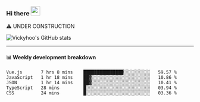 ### Hi there <a href="https://www.gautamkrishnar.com/"><img src="https://media.giphy.com/media/hvRJCLFzcasrR4ia7z/giphy.gif" width="25px"></a>
⚠️ UNDER CONSTRUCTION

![Vickyhoo's GitHub stats](https://github-readme-stats.vercel.app/api?username=vickyhoo&theme=react&show_icons=true)

---

#### :bar_chart: Weekly development breakdown

<!--START_SECTION:waka-->
```text
Vue.js       7 hrs 8 mins    ███████████████░░░░░░░░░░   59.57 % 
JavaScript   1 hr 18 mins    ██▓░░░░░░░░░░░░░░░░░░░░░░   10.86 % 
JSON         1 hr 14 mins    ██▓░░░░░░░░░░░░░░░░░░░░░░   10.41 % 
TypeScript   28 mins         █░░░░░░░░░░░░░░░░░░░░░░░░   03.94 % 
CSS          24 mins         █░░░░░░░░░░░░░░░░░░░░░░░░   03.36 % 
```
<!--END_SECTION:waka-->


<!--
**vickyhoo/vickyhoo** is a ✨ _special_ ✨ repository because its `README.md` (this file) appears on your GitHub profile.

Here are some ideas to get you started:

- 🔭 I’m currently working on ...
- 🌱 I’m currently learning ...
- 👯 I’m looking to collaborate on ...
- 🤔 I’m looking for help with ...
- 💬 Ask me about ...
- 📫 How to reach me: ...
- 😄 Pronouns: ...
- ⚡ Fun fact: ...
-->
